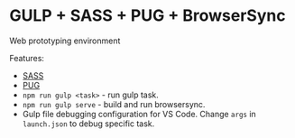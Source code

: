 # GULP + SASS + PUG + BrowserSync

Web prototyping environment

Features:

- [SASS](http://sass-lang.com/)
- [PUG](https://pugjs.org)
- `npm run gulp <task>` - run gulp task.
- `npm run gulp serve` - build and run browsersync.
- Gulp file debugging configuration for VS Code. Change `args` in `launch.json` to debug specific task.